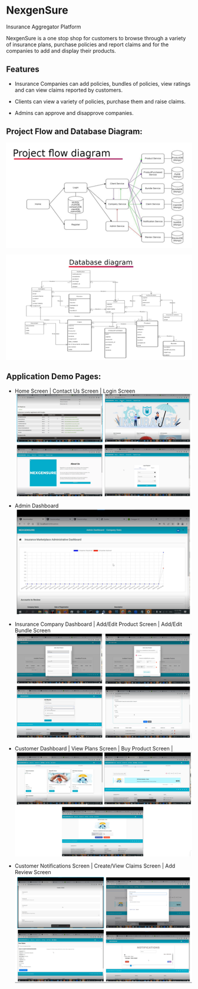 
# NexgenSure
 Insurance Aggregator Platform

NexgenSure is a one stop shop for customers to browse through a variety of insurance plans, purchase policies and report claims and for the companies to add and display their products.

## Features
- Insurance Companies can add policies, bundles of policies, view ratings and can view claims reported by customers.
- Clients can view a variety of policies, purchase them and raise claims.

- Admins can approve and disapprove companies.

## Project Flow and Database Diagram:

![](https://github.com/ParthLPatel/NexgenSure/blob/master/project-flow.PNG)

![](https://github.com/ParthLPatel/NexgenSure/blob/master/database-diagram.PNG)

## Application Demo Pages:

- Home Screen | Contact Us Screen | Login Screen
![](https://github.com/ParthLPatel/NexgenSure/blob/master/app_screenshots/app01.PNG)

- Admin Dashboard
![](https://github.com/ParthLPatel/NexgenSure/blob/master/app_screenshots/app02.PNG)

- Insurance Company Dashboard | Add/Edit Product Screen | Add/Edit Bundle Screen
![](https://github.com/ParthLPatel/NexgenSure/blob/master/app_screenshots/app03.PNG)

- Customer Dashboard | View Plans Screen | Buy Product Screen |
![](https://github.com/ParthLPatel/NexgenSure/blob/master/app_screenshots/app04.PNG)

- Customer Notifications Screen | Create/View Claims Screen | Add Review Screen 
![](https://github.com/ParthLPatel/NexgenSure/blob/master/app_screenshots/app05.PNG)


